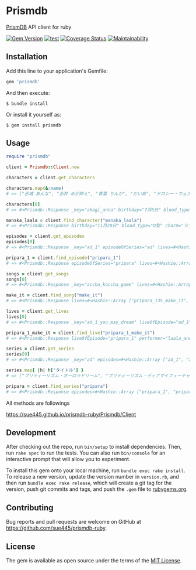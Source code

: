# Prismdb
[PrismDB](https://prismdb.takanakahiko.me/) API client for ruby

[![Gem Version](https://badge.fury.io/rb/prismdb.svg)](https://badge.fury.io/rb/prismdb)
[![test](https://github.com/sue445/prismdb-ruby/workflows/test/badge.svg?branch=master)](https://github.com/sue445/prismdb-ruby/actions?query=workflow%3Atest)
[![Coverage Status](https://coveralls.io/repos/github/sue445/prismdb-ruby/badge.svg?branch=master)](https://coveralls.io/github/sue445/prismdb-ruby?branch=master)
[![Maintainability](https://api.codeclimate.com/v1/badges/091d941f30ffc69fbd4b/maintainability)](https://codeclimate.com/github/sue445/prismdb-ruby/maintainability)

## Installation

Add this line to your application's Gemfile:

```ruby
gem 'prismdb'
```

And then execute:

    $ bundle install

Or install it yourself as:

    $ gem install prismdb

## Usage

```ruby
require "prismdb"

client = Prismdb::Client.new

characters = client.get_characters

characters.map(&:name)
# => ["赤城 あんな", "赤井 めが姉ぇ", "青葉 りんか", "だいあ", "ドロシー・ウェスト", "ファルル", "ガァルル", "北条 コスモ", "北条 そふぃ", "ジャニス", "ジュリィ", "じゅのん", "金森 まりあ", "かのん", "黄木 あじみ", "黒川 すず", "黒須 あろま", "レオナ・ウェスト", "真中 らぁら", "真中 のん", "緑川 さら", "緑風 ふわり", "南 みれぃ", "萌黄 えも", "桃山 みらい", "鍋島 ちゃん子", "七星 あいら", "虹ノ咲 だいあ", "ぴのん", "紫藤 める", "紫京院 ひびき", "白玉 みかん", "白鳥 アンジュ", "太陽 ペッパー", "東堂 シオン", "月川 ちり"]

characters[0]
# => #<Prismdb::Response _key="akagi_anna" birthday="7月6日" blood_type="O型" cv="芹澤優" favorite_brand="dolly_waltz" favorite_food="紅茶" height=147 name="赤城 あんな" name_kana="あかぎ あんな" type="ラブリー">

manaka_laala = client.find_character("manaka_laala")
# => #<Prismdb::Response birthday="11月20日" blood_type="O型" charm="ラブリー" cv="茜屋日海夏" favorite_brand="twinkle_ribbon" favorite_food="駄菓子" memberOf="solami_smile" name="真中 らぁら" name_kana="まなか らぁら" performerIn="pripara_50_dream_parade">

episodes = client.get_episodes
episodes[0]
# => #<Prismdb::Response _key="ad_1" episodeOfSeries="ad" lives=#<Hashie::Array ["ad_1_you_may_dream"]> サブタイトル="スタア誕生！" 放送日(TXN)="11/4/9" 演出="京極尚彦" 絵コンテ="青葉譲" 脚本="赤尾でこ" 話数=1>

pripara_1 = client.find_episode("pripara_1")
# => #<Prismdb::Response episodeOfSeries="pripara" lives=#<Hashie::Array ["pripara_1_make_it"]> アニメーション演出="Na Ki Chual" サブタイトル="アイドル始めちゃいました！" ストーリーボード="Sung Won Yong" 作画監修="森友宏樹" 放送日(TXN)="2014/7/5" 演出="徳本善信" 絵コンテ="森脇真琴" 脚本="土屋理敬" 話数=1>

songs = client.get_songs
songs[0]
# => #<Prismdb::Response _key="accha_koccha_game" lives=#<Hashie::Array []> name="あっちゃこっちゃゲーム" name_kana="あっちゃこっちゃげーむ">

make_it = client.find_song("make_it")
# => #<Prismdb::Response lives=#<Hashie::Array ["pripara_135_make_it", "pripara_1_make_it", "pripara_2_make_it", "pripara_37_make_it", "pripara_3_make_it", "pripara_4_make_it", "pripara_5_make_it", "pripara_63_make_it", "pripara_9_make_it"]> name="Make it!" name_kana="めいくいっと">

lives = client.get_lives
lives[0]
# => #<Prismdb::Response _key="ad_1_you_may_dream" liveOfEpisode="ad_1" performer="aira_and_rizumu" songPerformed="you_may_dream">

pripara_1_make_it = client.find_live("pripara_1_make_it")
# => #<Prismdb::Response liveOfEpisode="pripara_1" performer="laala_and_mirei" songPerformed="make_it">

series = client.get_series
series[0]
# => #<Prismdb::Response _key="ad" episodes=#<Hashie::Array ["ad_1", "ad_10", "ad_11", "ad_12", "ad_13", "ad_14", "ad_15", "ad_16", "ad_17", "ad_18", "ad_19", "ad_2", "ad_20", "ad_21", "ad_22", "ad_23", "ad_24", "ad_25", "ad_26", "ad_27", "ad_28", "ad_29", "ad_3", "ad_30", "ad_31", "ad_32", "ad_33", "ad_34", "ad_35", "ad_36", "ad_37", "ad_38", "ad_39", "ad_4", "ad_40", "ad_41", "ad_42", "ad_43", "ad_44", "ad_45", "ad_46", "ad_47", "ad_48", "ad_49", "ad_5", "ad_50", "ad_51", "ad_6", "ad_7", "ad_8", "ad_9"]> タイトル="プリティーリズム・オーロラドリーム">

series.map{ |h| h["タイトル"] }
# => ["プリティーリズム・オーロラドリーム", "プリティーリズム・ディアマイフューチャー", "アイドルタイムプリパラ", "キラッとプリ☆チャン", "プリパラ", "プリティーリズム・レインボーライブ"]

pripara = client.find_series("pripara")
# => #<Prismdb::Response episodes=#<Hashie::Array ["pripara_1", "pripara_10", "pripara_100", "pripara_101", "pripara_102", "pripara_103", "pripara_104", "pripara_105", "pripara_106", "pripara_107", "pripara_108", "pripara_109", "pripara_11", "pripara_110", "pripara_111", "pripara_112", "pripara_113", "pripara_114", "pripara_115", "pripara_116", "pripara_117", "pripara_118", "pripara_119", "pripara_12", "pripara_120", "pripara_121", "pripara_122", "pripara_123", "pripara_124", "pripara_125", "pripara_126", "pripara_127", "pripara_128", "pripara_129", "pripara_13", "pripara_130", "pripara_131", "pripara_132", "pripara_133", "pripara_134", "pripara_135", "pripara_136", "pripara_137", "pripara_138", "pripara_139", "pripara_14", "pripara_140", "pripara_15", "pripara_16", "pripara_17", "pripara_18", "pripara_19", "pripara_2", "pripara_20", "pripara_21", "pripara_22", "pripara_23", "pripara_24", "pripara_25", "pripara_26", "pripara_27", "pripara_28", "pripara_29", "pripara_3", "pripara_30", "pripara_31", "pripara_32", "pripara_33", "pripara_34", "pripara_35", "pripara_36", "pripara_37", "pripara_38", "pripara_39", "pripara_4", "pripara_40", "pripara_41", "pripara_42", "pripara_43", "pripara_44", "pripara_45", "pripara_46", "pripara_47", "pripara_48", "pripara_49", "pripara_5", "pripara_50", "pripara_51", "pripara_52", "pripara_53", "pripara_54", "pripara_55", "pripara_56", "pripara_57", "pripara_58", "pripara_59", "pripara_6", "pripara_60", "pripara_61", "pripara_62", "pripara_63", "pripara_64", "pripara_65", "pripara_66", "pripara_67", "pripara_68", "pripara_69", "pripara_7", "pripara_70", "pripara_71", "pripara_72", "pripara_73", "pripara_74", "pripara_75", "pripara_76", "pripara_77", "pripara_78", "pripara_79", "pripara_8", "pripara_80", "pripara_81", "pripara_82", "pripara_83", "pripara_84", "pripara_85", "pripara_86", "pripara_87", "pripara_88", "pripara_89", "pripara_9", "pripara_90", "pripara_91", "pripara_92", "pripara_93", "pripara_94", "pripara_95", "pripara_96", "pripara_97", "pripara_98", "pripara_99"]> タイトル="プリパラ">
```

All methods are followings

https://sue445.github.io/prismdb-ruby/Prismdb/Client

## Development

After checking out the repo, run `bin/setup` to install dependencies. Then, run `rake spec` to run the tests. You can also run `bin/console` for an interactive prompt that will allow you to experiment.

To install this gem onto your local machine, run `bundle exec rake install`. To release a new version, update the version number in `version.rb`, and then run `bundle exec rake release`, which will create a git tag for the version, push git commits and tags, and push the `.gem` file to [rubygems.org](https://rubygems.org).

## Contributing

Bug reports and pull requests are welcome on GitHub at https://github.com/sue445/prismdb-ruby.


## License

The gem is available as open source under the terms of the [MIT License](https://opensource.org/licenses/MIT).
